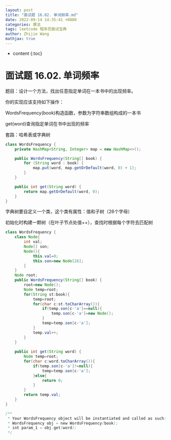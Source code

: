```yaml
---
layout: post
title: "面试题 16.02. 单词频率.md"
date: 2022-09-14 14:35:41 +0800
categories: 算法
tags: leetcode 程序员面试宝典
author: Zhijie Wang
mathjax: true
---
```



* content
{:toc}














# 面试题 16.02. 单词频率

题目：设计一个方法，找出任意指定单词在一本书中的出现频率。

你的实现应该支持如下操作：

WordsFrequency(book)构造函数，参数为字符串数组构成的一本书

get(word)查询指定单词在书中出现的频率

套路：哈希表或字典树

```java
class WordsFrequency {
    private HashMap<String, Integer> map = new HashMap<>();

    public WordsFrequency(String[] book) {
        for (String word : book) {
            map.put(word, map.getOrDefault(word, 0) + 1);
        }
    }

    public int get(String word) {
        return map.getOrDefault(word, 0);
    }
}


```

字典树要自定义一个类，这个类有属性：值和子树（26个字母）

初始化时构建一颗树（在叶子节点处值++），查找时根据每个字符去匹配树

```java
class WordsFrequency {
    class Node{
        int val;
        Node[] son;
        Node(){
            this.val=0;
            this.son=new Node[26];
        }
    }
    Node root;
    public WordsFrequency(String[] book) {
        root=new Node();
        Node temp=root;
        for(String st:book){
            temp=root;
            for(char c:st.toCharArray()){
                if(temp.son[c-'a']==null){
                    temp.son[c-'a']=new Node();
                }
                temp=temp.son[c-'a'];
            }
            temp.val++;
        }
    }
    
    public int get(String word) {
        Node temp=root;
        for(char c:word.toCharArray()){
            if(temp.son[c-'a']!=null){
                temp=temp.son[c-'a'];
            }else{
                return 0;
            }
        }
        return temp.val;
    }
}

/**
 * Your WordsFrequency object will be instantiated and called as such:
 * WordsFrequency obj = new WordsFrequency(book);
 * int param_1 = obj.get(word);
 */
```

